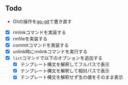## Todo

- Gitの操作を[go-git](https://github.com/go-git/go-git)で書き直す
- [x] rmlinkコマンドを実装する
- [x] rmfileを実装する
- [x] commitコマンドを実装する
- [x] unlink時にrmlinkコマンドを実行する
- [x] `list`コマンドで以下のオプションを追加する
  - [x] テンプレート構文を解釈してフルパスで表示
  - [x] テンプレート構文を解釈して相対パスで表示
  - [x] テンプレート構文を解釈せず生の値をそのまま表示
